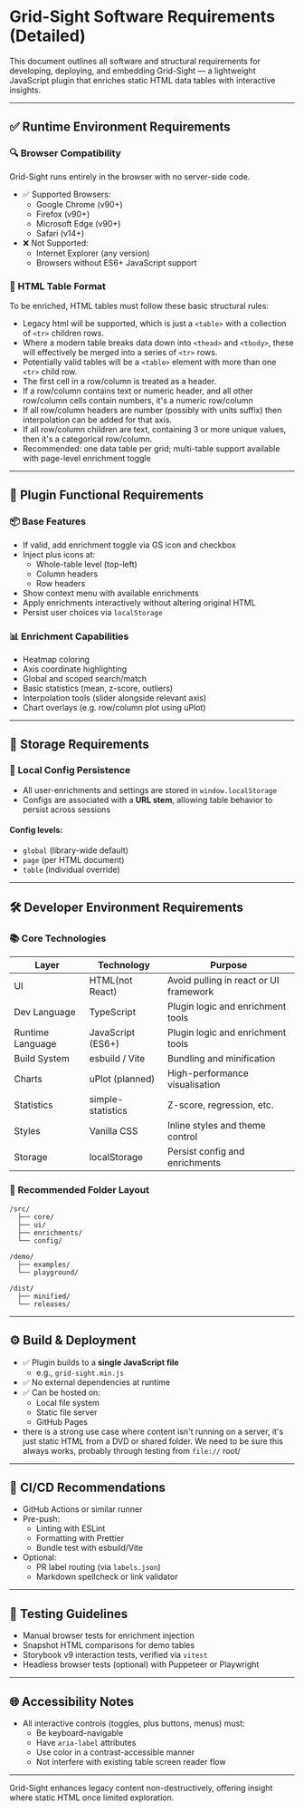 
# Grid-Sight Software Requirements (Detailed)

This document outlines all software and structural requirements for developing, deploying, and embedding Grid-Sight — a lightweight JavaScript plugin that enriches static HTML data tables with interactive insights.

---

## ✅ Runtime Environment Requirements

### 🔍 Browser Compatibility
Grid-Sight runs entirely in the browser with no server-side code.

- ✅ Supported Browsers:
  - Google Chrome (v90+)
  - Firefox (v90+)
  - Microsoft Edge (v90+)
  - Safari (v14+)
- ❌ Not Supported:
  - Internet Explorer (any version)
  - Browsers without ES6+ JavaScript support

### 📄 HTML Table Format
To be enriched, HTML tables must follow these basic structural rules:

- Legacy html will be supported, which is just a `<table>` with a collection of `<tr>` children rows.
- Where a modern table breaks data down into `<thead>` and `<tbody>`, these will effectively be merged into a series of `<tr>` rows.
- Potentially valid tables will be a `<table>` element with more than one `<tr>` child row.
- The first cell in a row/column is treated as a header.
- If a row/column contains text or numeric header, and all other row/column cells contain numbers, it's a numeric row/column
- If all row/column headers are number (possibly with units suffix) then interpolation can be added for that axis.
- If all row/column children are text, containing 3 or more unique values, then it's a categorical row/column.
- Recommended: one data table per grid; multi-table support available with page-level enrichment toggle

---

## 🧠 Plugin Functional Requirements

### 📦 Base Features
- If valid, add enrichment toggle via GS icon and checkbox
- Inject plus icons at:
  - Whole-table level (top-left)
  - Column headers
  - Row headers
- Show context menu with available enrichments
- Apply enrichments interactively without altering original HTML
- Persist user choices via `localStorage`

### 📊 Enrichment Capabilities
- Heatmap coloring
- Axis coordinate highlighting
- Global and scoped search/match
- Basic statistics (mean, z-score, outliers)
- Interpolation tools (slider alongside relevant axis)
- Chart overlays (e.g. row/column plot using uPlot)

---

## 💾 Storage Requirements

### 🔐 Local Config Persistence
- All user-enrichments and settings are stored in `window.localStorage`
- Configs are associated with a **URL stem**, allowing table behavior to persist across sessions

#### Config levels:
- `global` (library-wide default)
- `page` (per HTML document)
- `table` (individual override)

---

## 🛠️ Developer Environment Requirements

### 📚 Core Technologies
| Layer           | Technology           | Purpose                            |
|-----------------|----------------------|------------------------------------|
| UI              | HTML(not React)      | Avoid pulling in react or UI framework |
| Dev Language    | TypeScript           | Plugin logic and enrichment tools  |
| Runtime Language| JavaScript (ES6+)    | Plugin logic and enrichment tools  |
| Build System    | esbuild / Vite       | Bundling and minification          |
| Charts          | uPlot (planned)      | High-performance visualisation     |
| Statistics      | simple-statistics    | Z-score, regression, etc.          |
| Styles          | Vanilla CSS          | Inline styles and theme control    |
| Storage         | localStorage         | Persist config and enrichments     |

### 📂 Recommended Folder Layout
```
/src/
  ├── core/
  ├── ui/
  ├── enrichments/
  └── config/

/demo/
  ├── examples/
  └── playground/

/dist/
  ├── minified/
  └── releases/
```

---

## ⚙️ Build & Deployment

- ✅ Plugin builds to a **single JavaScript file**
  - e.g., `grid-sight.min.js`
- ✅ No external dependencies at runtime
- ✅ Can be hosted on:
  - Local file system
  - Static file server
  - GitHub Pages
- there is a strong use case where content isn't running on a server, it's just static HTML from a DVD or shared folder.  We need to be sure this always works, probably
through testing from `file://` root/  

---

## 🔁 CI/CD Recommendations

- GitHub Actions or similar runner
- Pre-push:
  - Linting with ESLint
  - Formatting with Prettier
  - Bundle test with esbuild/Vite
- Optional:
  - PR label routing (via `labels.json`)
  - Markdown spellcheck or link validator

---

## 🧪 Testing Guidelines

- Manual browser tests for enrichment injection
- Snapshot HTML comparisons for demo tables
- Storybook v9 interaction tests, verified via `vitest`
- Headless browser tests (optional) with Puppeteer or Playwright

---

## 🌐 Accessibility Notes

- All interactive controls (toggles, plus buttons, menus) must:
  - Be keyboard-navigable
  - Have `aria-label` attributes
  - Use color in a contrast-accessible manner
  - Not interfere with existing table screen reader flow

---

Grid-Sight enhances legacy content non-destructively, offering insight where static HTML once limited exploration.
